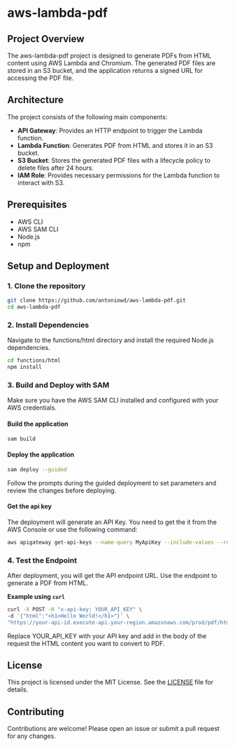 # aws-lambda-pdf
## Project Overview
The aws-lambda-pdf project is designed to generate PDFs from HTML content using AWS Lambda and Chromium. The generated PDF files are stored in an S3 bucket, and the application returns a signed URL for accessing the PDF file.

## Architecture
The project consists of the following main components:

- **API Gateway**: Provides an HTTP endpoint to trigger the Lambda function.
- **Lambda Function**: Generates PDF from HTML and stores it in an S3 bucket.
- **S3 Bucket**: Stores the generated PDF files with a lifecycle policy to delete files after 24 hours.
- **IAM Role**: Provides necessary permissions for the Lambda function to interact with S3.

## Prerequisites
- AWS CLI
- AWS SAM CLI
- Node.js
- npm

## Setup and Deployment
### 1. Clone the repository
```sh
git clone https://github.com/antoniowd/aws-lambda-pdf.git
cd aws-lambda-pdf
```
### 2. Install Dependencies
Navigate to the functions/html directory and install the required Node.js dependencies.
```sh
cd functions/html
npm install
```
### 3. Build and Deploy with SAM
Make sure you have the AWS SAM CLI installed and configured with your AWS credentials.

#### Build the application
```sh
sam build
```
#### Deploy the application
```sh
sam deploy --guided
```
Follow the prompts during the guided deployment to set parameters and review the changes before deploying.
#### Get the api key
The deployment will generate an API Key. You need to get the it from the AWS Console or use the following command:
```sh
aws apigateway get-api-keys --name-query MyApiKey --include-values --region YOUR_REGION
```

### 4. Test the Endpoint
After deployment, you will get the API endpoint URL. Use the endpoint to generate a PDF from HTML.

**Example using `curl`**
```sh
curl -X POST -H "x-api-key: YOUR_API_KEY" \
-d '{"html":"<h1>Hello World!</h1>"}' \
"https://your-api-id.execute-api.your-region.amazonaws.com/prod/pdf/html"
```
Replace YOUR_API_KEY with your API key and add in the body of the request the HTML content you want to convert to PDF.

## License
This project is licensed under the MIT License. See the [LICENSE](LICENSE.txt) file for details.

## Contributing
Contributions are welcome! Please open an issue or submit a pull request for any changes.
